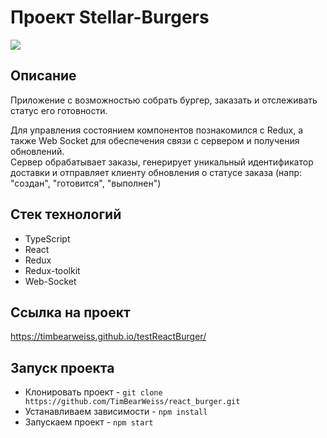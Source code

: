# Проект Stellar-Burgers
<img src="./src/images/burger-gif.gif">

## Описание
Приложение с возможностью собрать бургер, заказать и отслеживать статус его готовности.

 Для управления состоянием компонентов познакомился с Redux, а также Web Socket для обеспечения связи с сервером и получения обновлений.
 <br>Сервер обрабатывает заказы, генерирует уникальный идентификатор доставки и отправляет клиенту обновления о статусе заказа (напр: "создан", "готовится", "выполнен")

## Стек технологий
* TypeScript
* React
* Redux
* Redux-toolkit
* Web-Socket

## Ссылка на проект  
https://timbearweiss.github.io/testReactBurger/

## Запуск проекта
* Клонировать проект - `git clone https://github.com/TimBearWeiss/react_burger.git`
* Устанавливаем зависимости - `npm install`
* Запускаем проект - `npm start`
